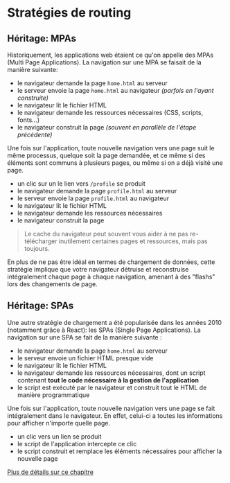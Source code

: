 # Stratégies de routing

## Héritage: MPAs

Historiquement, les applications web étaient ce qu'on appelle des MPAs (Multi Page Applications). La navigation sur une MPA se faisait de la manière suivante:

- le navigateur demande la page `home.html` au serveur
- le serveur envoie la page `home.html` au navigateur _(parfois en l'ayant construite)_
- le navigateur lit le fichier HTML
- le navigateur demande les ressources nécessaires (CSS, scripts, fonts...)
- le navigateur construit la page _(souvent en parallèle de l'étape précédente)_

Une fois sur l'application, toute nouvelle navigation vers une page suit le même processus, quelque soit la page demandée, et ce même si des éléments sont communs à plusieurs pages, ou même si on a déjà visité une page.

- un clic sur un le lien vers `/profile` se produit
- le navigateur demande la page `profile.html` au serveur
- le serveur envoie la page `profile.html` au navigateur
- le navigateur lit le fichier HTML
- le navigateur demande les ressources nécessaires
- le navigateur construit la page

> Le cache du navigateur peut souvent vous aider à ne pas re-télécharger inutilement certaines pages et ressources, mais pas toujours.

En plus de ne pas être idéal en termes de chargement de données, cette stratégie implique que votre navigateur détruise et reconstruise intégralement chaque page à chaque navigation, amenant à des "flashs" lors des changements de page.

## Héritage: SPAs

Une autre stratégie de chargement a été popularisée dans les années 2010 (notamment grâce à React): les SPAs (Single Page Applications). La navigation sur une SPA se fait de la manière suivante :

- le navigateur demande la page `home.html` au serveur
- le serveur envoie un fichier HTML presque vide
- le navigateur lit le fichier HTML
- le navigateur demande les ressources nécessaires, dont un script contenant **tout le code nécessaire à la gestion de l'application**
- le script est exécuté par le navigateur et construit tout le HTML de manière programmatique

Une fois sur l'application, toute nouvelle navigation vers une page se fait intégralement dans le navigateur. En effet, celui-ci a toutes les informations pour afficher n'importe quelle page.

- un clic vers un lien se produit
- le script de l'application intercepte ce clic
- le script construit et remplace les éléments nécessaires pour afficher la nouvelle page

[Plus de détails sur ce chapitre](https://kit.sveltefr.dev/docs/modules#$app-stores-page)
